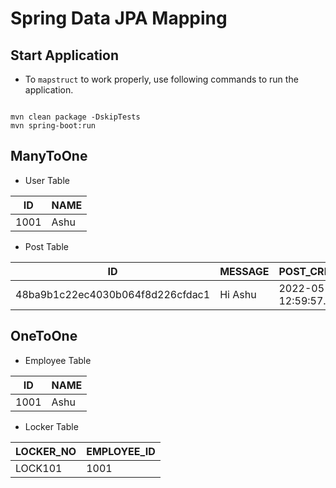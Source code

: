 # Spring Data JPA Mapping

## Start Application

* To `mapstruct` to work properly, use following commands to run the application.

```shell

mvn clean package -DskipTests
mvn spring-boot:run

```

## ManyToOne

* User Table

| ID   | NAME |
|------|------|
| 1001 | Ashu |

* Post Table

| ID                               | MESSAGE | POST_CREATE_TIME           | POST_LAST_UPDATE_TIME      | USER_ID |
|----------------------------------|---------|----------------------------|----------------------------|---------|
| 48ba9b1c22ec4030b064f8d226cfdac1 | Hi Ashu | 2022-05-08 12:59:57.844103 | 2022-05-08 12:59:57.844103 | 1001    |

## OneToOne

* Employee Table

| ID   | NAME |
|------|------|
| 1001 | Ashu |

* Locker Table

| LOCKER_NO | EMPLOYEE_ID |
|-----------|-------------|
| LOCK101   | 1001        |

